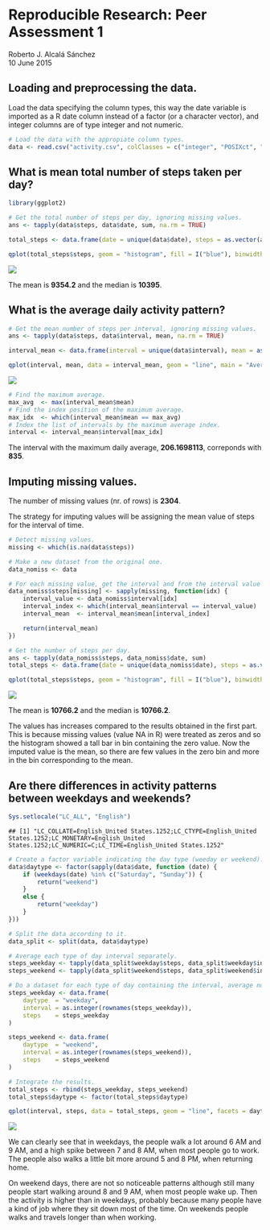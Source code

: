 # Reproducible Research: Peer Assessment 1
Roberto J. Alcalá Sánchez  
10 June 2015  



## Loading and preprocessing the data.

Load the data specifying the column types, this way the date variable is imported as a R date column instead of a factor (or a character vector), and integer columns are of type integer and not numeric.


```r
# Load the data with the appropiate column types.
data <- read.csv("activity.csv", colClasses = c("integer", "POSIXct", "integer"))
```


## What is mean total number of steps taken per day?


```r
library(ggplot2)

# Get the total number of steps per day, ignoring missing values.
ans <- tapply(data$steps, data$date, sum, na.rm = TRUE)

total_steps <- data.frame(date = unique(data$date), steps = as.vector(ans))

qplot(total_steps$steps, geom = "histogram", fill = I("blue"), binwidth = 2000, xlab = "Steps", main = "Histogram for steps/day")
```

![](PA1_template_files/figure-html/mean_steps_per_day-1.png) 

The mean is **9354.2** and the median is **10395**.


## What is the average daily activity pattern?


```r
# Get the mean number of steps per interval, ignoring missing values.
ans <- tapply(data$steps, data$interval, mean, na.rm = TRUE)

interval_mean <- data.frame(interval = unique(data$interval), mean = as.vector(ans))

qplot(interval, mean, data = interval_mean, geom = "line", main = "Average daily activity")
```

![](PA1_template_files/figure-html/average_daily_activity_patterns-1.png) 

```r
# Find the maximum average.
max_avg  <- max(interval_mean$mean)
# Find the index position of the maximum average.
max_idx  <- which(interval_mean$mean == max_avg)
# Index the list of intervals by the maximum average index.
interval <- interval_mean$interval[max_idx]
```

The interval with the maximum daily average, **206.1698113**, correponds with **835**.

## Imputing missing values.

The number of missing values (nr. of rows) is **2304**.

The strategy for imputing values will be assigning the mean value of steps for the interval of time.


```r
# Detect missing values.
missing <- which(is.na(data$steps))

# Make a new dataset from the original one.
data_nomiss <- data

# For each missing value, get the interval and from the interval value get the interval mean value and return it.
data_nomiss$steps[missing] <- sapply(missing, function(idx) {
    interval_value <- data_nomiss$interval[idx]
    interval_index <- which(interval_mean$interval == interval_value)
    interval_mean  <- interval_mean$mean[interval_index]

    return(interval_mean)
})

# Get the number of steps per day.
ans <- tapply(data_nomiss$steps, data_nomiss$date, sum)
total_steps <- data.frame(date = unique(data_nomiss$date), steps = as.vector(ans))

qplot(total_steps$steps, geom = "histogram", fill = I("blue"), binwidth = 2000, xlab = "Steps", main = "Histogram for steps/day")
```

![](PA1_template_files/figure-html/imputing_missing_values-1.png) 

The mean is **10766.2** and the median is **10766.2**.

The values has increases compared to the results obtained in the first part. This is because missing values (value NA in R) were treated as zeros and so the histogram showed a tall bar in bin containing the zero value. Now the imputed value is the mean, so there are few values in the zero bin and more in the bin corresponding to the mean.


## Are there differences in activity patterns between weekdays and weekends?


```r
Sys.setlocale("LC_ALL", "English")
```

```
## [1] "LC_COLLATE=English_United States.1252;LC_CTYPE=English_United States.1252;LC_MONETARY=English_United States.1252;LC_NUMERIC=C;LC_TIME=English_United States.1252"
```

```r
# Create a factor variable indicating the day type (weeday or weekend).
data$daytype <- factor(sapply(data$date, function (date) {
    if (weekdays(date) %in% c("Saturday", "Sunday")) {
        return("weekend")
    }
    else {
        return("weekday")
    }
}))

# Split the data according to it.
data_split <- split(data, data$daytype)

# Average each type of day interval separately.
steps_weekday <- tapply(data_split$weekday$steps, data_split$weekday$interval, mean, na.rm = TRUE)
steps_weekend <- tapply(data_split$weekend$steps, data_split$weekend$interval, mean, na.rm = TRUE)

# Do a dataset for each type of day containing the interval, average number of steps and the type of day.
steps_weekday <- data.frame(
    daytype  = "weekday",
    interval = as.integer(rownames(steps_weekday)),
    steps    = steps_weekday
)

steps_weekend <- data.frame(
    daytype  = "weekend",
    interval = as.integer(rownames(steps_weekend)),
    steps    = steps_weekend
)

# Integrate the results.
total_steps <- rbind(steps_weekday, steps_weekend)
total_steps$daytype <- factor(total_steps$daytype)

qplot(interval, steps, data = total_steps, geom = "line", facets = daytype ~ ., main = "Activity patterns between weekdays and weekends")
```

![](PA1_template_files/figure-html/differences_activity_weekdays_weekends-1.png) 

We can clearly see that in weekdays, the people walk a lot around 6 AM and 9 AM, and a high spike between 7 and 8 AM, when most people go to work. The people also walks a little bit more around 5 and 8 PM, when returning home.

On weekend days, there are not so noticeable patterns although still many people start walking around 8 and 9 AM, when most people wake up. Then the activity is higher than in weekdays, probably because many people have a kind of job where they sit down most of the time. On weekends people walks and travels longer than when working.
